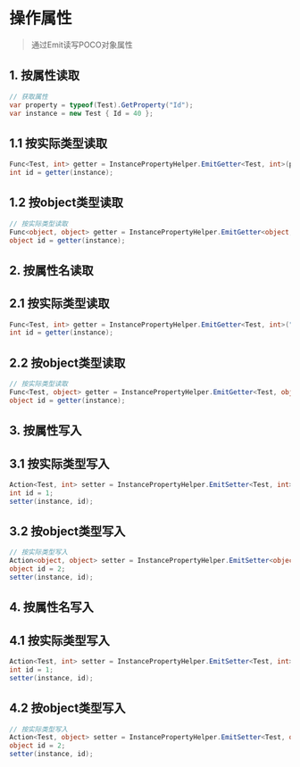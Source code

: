 # 操作属性
>通过Emit读写POCO对象属性


## 1. 按属性读取
```csharp
// 获取属性
var property = typeof(Test).GetProperty("Id");
var instance = new Test { Id = 40 };
```

## 1.1 按实际类型读取
```csharp
Func<Test, int> getter = InstancePropertyHelper.EmitGetter<Test, int>(property);
int id = getter(instance);
```

## 1.2 按object类型读取
```csharp
// 按实际类型读取
Func<object, object> getter = InstancePropertyHelper.EmitGetter<object, object>(property);
object id = getter(instance);
```

## 2. 按属性名读取
## 2.1 按实际类型读取
```csharp
Func<Test, int> getter = InstancePropertyHelper.EmitGetter<Test, int>("Id");
int id = getter(instance);
```
## 2.2 按object类型读取
```csharp
// 按实际类型读取
Func<Test, object> getter = InstancePropertyHelper.EmitGetter<Test, object>("Id");
object id = getter(instance);
```

## 3. 按属性写入
## 3.1 按实际类型写入
```csharp
Action<Test, int> setter = InstancePropertyHelper.EmitSetter<Test, int>(property);
int id = 1;
setter(instance, id);
```

## 3.2 按object类型写入
```csharp
// 按实际类型写入
Action<object, object> setter = InstancePropertyHelper.EmitSetter<object, object>(property);
object id = 2;
setter(instance, id);
```

## 4. 按属性名写入
## 4.1 按实际类型写入
```csharp
Action<Test, int> setter = InstancePropertyHelper.EmitSetter<Test, int>("Id");
int id = 1;
setter(instance, id);
```
## 4.2 按object类型写入
```csharp
// 按实际类型写入
Action<Test, object> setter = InstancePropertyHelper.EmitSetter<Test, object>("Id");
object id = 2;
setter(instance, id);
```
